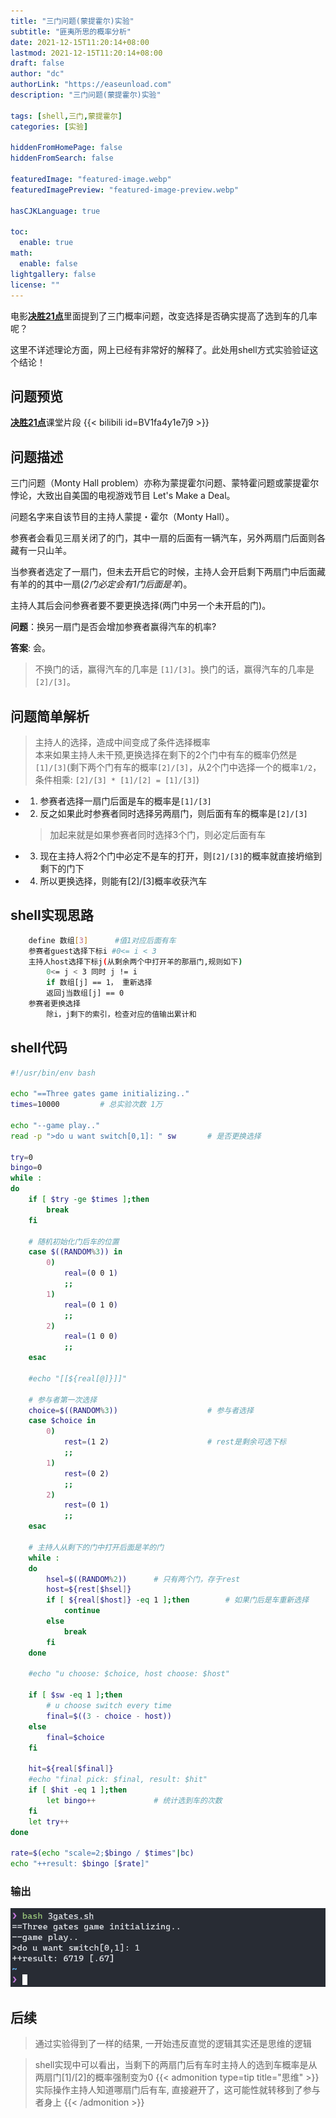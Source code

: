 ```yaml
---
title: "三门问题(蒙提霍尔)实验"
subtitle: "匪夷所思的概率分析"
date: 2021-12-15T11:20:14+08:00
lastmod: 2021-12-15T11:20:14+08:00
draft: false
author: "dc"
authorLink: "https://easeunload.com"
description: "三门问题(蒙提霍尔)实验"

tags: [shell,三门,蒙提霍尔]
categories: [实验]

hiddenFromHomePage: false
hiddenFromSearch: false

featuredImage: "featured-image.webp"
featuredImagePreview: "featured-image-preview.webp"

hasCJKLanguage: true

toc:
  enable: true
math:
  enable: false
lightgallery: false
license: ""
---
```


电影[**决胜21点**](https://baike.baidu.com/item/%E5%86%B3%E8%83%9C21%E7%82%B9/1052188?fr=aladdin "21-The Movie")里面提到了三门概率问题，改变选择是否确实提高了选到车的几率呢？

这里不详述理论方面，网上已经有非常好的解释了。此处用shell方式实验验证这个结论！

<!--more-->

## 问题预览

[**决胜21点**](https://baike.baidu.com/item/%E5%86%B3%E8%83%9C21%E7%82%B9/1052188?fr=aladdin "21-The Movie")课堂片段
{{< bilibili id=BV1fa4y1e7j9 >}}
## 问题描述

三门问题（Monty Hall problem）亦称为蒙提霍尔问题、蒙特霍问题或蒙提霍尔悖论，大致出自美国的电视游戏节目 Let's Make a Deal。

问题名字来自该节目的主持人蒙提・霍尔（Monty Hall）。

参赛者会看见三扇关闭了的门，其中一扇的后面有一辆汽车，另外两扇门后面则各藏有一只山羊。

当参赛者选定了一扇门，但未去开启它的时候，主持人会开启剩下两扇门中后面藏有羊的的其中一扇(*2门必定会有1门后面是羊*)。

主持人其后会问参赛者要不要更换选择(两门中另一个未开启的门)。

**问题**：换另一扇门是否会增加参赛者赢得汽车的机率?

**答案**: 会。

> 不换门的话，赢得汽车的几率是 `[1]/[3]`。换门的话，赢得汽车的几率是 `[2]/[3]`。

## 问题简单解析

> 主持人的选择，造成中间变成了条件选择概率<br/>
> 本来如果主持人未干预,更换选择在剩下的2个门中有车的概率仍然是`[1]/[3]`(剩下两个门有车的概率`[2]/[3]`，从2个门中选择一个的概率`1/2`，条件相乘: `[2]/[3] * [1]/[2] = [1]/[3]`)

* 1. 参赛者选择一扇门后面是车的概率是`[1]/[3]`
* 2. 反之如果此时参赛者同时选择另两扇门，则后面有车的概率是`[2]/[3]`
    > 加起来就是如果参赛者同时选择3个门，则必定后面有车
* 3.  现在主持人将2个门中必定不是车的打开，则`[2]/[3]`的概率就直接坍缩到剩下的门下
* 4. 所以更换选择，则能有[2]/[3]概率收获汽车

## shell实现思路

```sh
    define 数组[3]      #值1对应后面有车
    参赛者guest选择下标i #0<= i < 3
    主持人host选择下标j(从剩余两个中打开羊的那扇门,规则如下)
        0<= j < 3 同时 j != i
        if 数组[j] == 1， 重新选择
        返回j当数组[j] == 0
    参赛者更换选择
        除i，j剩下的索引，检查对应的值输出累计和
```

## shell代码

```sh
#!/usr/bin/env bash

echo "==Three gates game initializing.."
times=10000         # 总实验次数 1万

echo "--game play.."
read -p ">do u want switch[0,1]: " sw       # 是否更换选择

try=0
bingo=0
while :
do
    if [ $try -ge $times ];then
        break
    fi

    # 随机初始化门后车的位置
    case $((RANDOM%3)) in
        0)
            real=(0 0 1)
            ;;
        1)
            real=(0 1 0)
            ;;
        2)
            real=(1 0 0)
            ;;
    esac

    #echo "[[${real[@]}]]"

    # 参与者第一次选择
    choice=$((RANDOM%3))                    # 参与者选择
    case $choice in
        0)
            rest=(1 2)                      # rest是剩余可选下标
            ;;
        1)
            rest=(0 2)
            ;;
        2)
            rest=(0 1)
            ;;
    esac

    # 主持人从剩下的门中打开后面是羊的门
    while :
    do
        hsel=$((RANDOM%2))      # 只有两个门，存于rest
        host=${rest[$hsel]}
        if [ ${real[$host]} -eq 1 ];then        # 如果门后是车重新选择
            continue
        else
            break
        fi
    done

    #echo "u choose: $choice, host choose: $host"

    if [ $sw -eq 1 ];then
        # u choose switch every time
        final=$((3 - choice - host))
    else
        final=$choice
    fi

    hit=${real[$final]}
    #echo "final pick: $final, result: $hit"
    if [ $hit -eq 1 ];then
        let bingo++             # 统计选到车的次数
    fi
    let try++
done

rate=$(echo "scale=2;$bingo / $times"|bc)
echo "++result: $bingo [$rate]"
```

### 输出

![三门问题实验结果](3gates_result.png "蒙提霍尔问题实验结果")

## 后续

> 通过实验得到了一样的结果, 一开始违反直觉的逻辑其实还是思维的逻辑

> shell实现中可以看出，当剩下的两扇门后有车时主持人的选到车概率是从两扇门[1]/[2]的概率强制变为0
{{< admonition type=tip title="思维" >}}
实际操作主持人知道哪扇门后有车, 直接避开了，这可能性就转移到了参与者身上
{{< /admonition >}}
